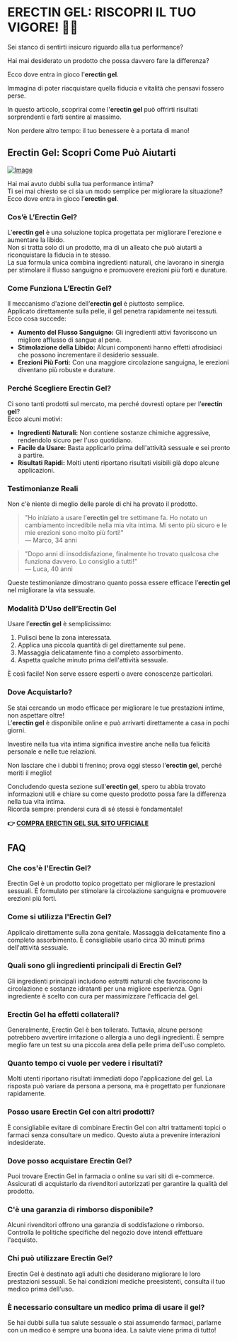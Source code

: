 # ERECTIN GEL: RISCOPRI IL TUO VIGORE! 💪✨

Sei stanco di sentirti insicuro riguardo alla tua performance? 

Hai mai desiderato un prodotto che possa davvero fare la differenza? 

Ecco dove entra in gioco l'**erectin gel**. 

Immagina di poter riacquistare quella fiducia e vitalità che pensavi fossero perse. 

In questo articolo, scoprirai come l'**erectin gel** può offrirti risultati sorprendenti e farti sentire al massimo. 

Non perdere altro tempo: il tuo benessere è a portata di mano!

## Erectin Gel: Scopri Come Può Aiutarti

[![Image](https://www2.sellhealth.com/257/erectin_gel_4_1.jpg)](https://gchaffi.com/MZulLddT)

Hai mai avuto dubbi sulla tua performance intima?  
Ti sei mai chiesto se ci sia un modo semplice per migliorare la situazione?  
Ecco dove entra in gioco l’**erectin gel**.

### Cos’è L’Erectin Gel?

L’**erectin gel** è una soluzione topica progettata per migliorare l'erezione e aumentare la libido.  
Non si tratta solo di un prodotto, ma di un alleato che può aiutarti a riconquistare la fiducia in te stesso.  
La sua formula unica combina ingredienti naturali, che lavorano in sinergia per stimolare il flusso sanguigno e promuovere erezioni più forti e durature.

### Come Funziona L’Erectin Gel?

Il meccanismo d'azione dell’**erectin gel** è piuttosto semplice.  
Applicato direttamente sulla pelle, il gel penetra rapidamente nei tessuti.  
Ecco cosa succede:

- **Aumento del Flusso Sanguigno:** Gli ingredienti attivi favoriscono un migliore afflusso di sangue al pene.
- **Stimolazione della Libido:** Alcuni componenti hanno effetti afrodisiaci che possono incrementare il desiderio sessuale.
- **Erezioni Più Forti:** Con una maggiore circolazione sanguigna, le erezioni diventano più robuste e durature.

### Perché Scegliere Erectin Gel?

Ci sono tanti prodotti sul mercato, ma perché dovresti optare per l’**erectin gel**?  
Ecco alcuni motivi:

- **Ingredienti Naturali:** Non contiene sostanze chimiche aggressive, rendendolo sicuro per l'uso quotidiano.
- **Facile da Usare:** Basta applicarlo prima dell'attività sessuale e sei pronto a partire.
- **Risultati Rapidi:** Molti utenti riportano risultati visibili già dopo alcune applicazioni.

### Testimonianze Reali

Non c'è niente di meglio delle parole di chi ha provato il prodotto.  

> "Ho iniziato a usare l’**erectin gel** tre settimane fa. Ho notato un cambiamento incredibile nella mia vita intima. Mi sento più sicuro e le mie erezioni sono molto più forti!"  
> — Marco, 34 anni

> "Dopo anni di insoddisfazione, finalmente ho trovato qualcosa che funziona davvero. Lo consiglio a tutti!"  
> — Luca, 40 anni

Queste testimonianze dimostrano quanto possa essere efficace l’**erectin gel** nel migliorare la vita sessuale.

### Modalità D'Uso dell’Erectin Gel

Usare l’**erectin gel** è semplicissimo:

1. Pulisci bene la zona interessata.
2. Applica una piccola quantità di gel direttamente sul pene.
3. Massaggia delicatamente fino a completo assorbimento.
4. Aspetta qualche minuto prima dell'attività sessuale.

È così facile! Non serve essere esperti o avere conoscenze particolari.

### Dove Acquistarlo?

Se stai cercando un modo efficace per migliorare le tue prestazioni intime, non aspettare oltre!  
L’**erectin gel** è disponibile online e può arrivarti direttamente a casa in pochi giorni.  

Investire nella tua vita intima significa investire anche nella tua felicità personale e nelle tue relazioni.  

Non lasciare che i dubbi ti frenino; prova oggi stesso l’**erectin gel**, perché meriti il meglio!

Concludendo questa sezione sull'**erectin gel**, spero tu abbia trovato informazioni utili e chiare su come questo prodotto possa fare la differenza nella tua vita intima.   
Ricorda sempre: prendersi cura di sé stessi è fondamentale!



**👉 [COMPRA ERECTIN GEL SUL SITO UFFICIALE](https://gchaffi.com/MZulLddT)**

## FAQ

### Che cos'è l'Erectin Gel?
Erectin Gel è un prodotto topico progettato per migliorare le prestazioni sessuali. È formulato per stimolare la circolazione sanguigna e promuovere erezioni più forti.

### Come si utilizza l'Erectin Gel?
Applicalo direttamente sulla zona genitale. Massaggia delicatamente fino a completo assorbimento. È consigliabile usarlo circa 30 minuti prima dell'attività sessuale.

### Quali sono gli ingredienti principali di Erectin Gel?
Gli ingredienti principali includono estratti naturali che favoriscono la circolazione e sostanze idratanti per una migliore esperienza. Ogni ingrediente è scelto con cura per massimizzare l'efficacia del gel.

### Erectin Gel ha effetti collaterali?
Generalmente, Erectin Gel è ben tollerato. Tuttavia, alcune persone potrebbero avvertire irritazione o allergia a uno degli ingredienti. È sempre meglio fare un test su una piccola area della pelle prima dell'uso completo.

### Quanto tempo ci vuole per vedere i risultati?
Molti utenti riportano risultati immediati dopo l'applicazione del gel. La risposta può variare da persona a persona, ma è progettato per funzionare rapidamente.

### Posso usare Erectin Gel con altri prodotti?
È consigliabile evitare di combinare Erectin Gel con altri trattamenti topici o farmaci senza consultare un medico. Questo aiuta a prevenire interazioni indesiderate.

### Dove posso acquistare Erectin Gel?
Puoi trovare Erectin Gel in farmacia o online su vari siti di e-commerce. Assicurati di acquistarlo da rivenditori autorizzati per garantire la qualità del prodotto.

### C'è una garanzia di rimborso disponibile?
Alcuni rivenditori offrono una garanzia di soddisfazione o rimborso. Controlla le politiche specifiche del negozio dove intendi effettuare l'acquisto.

### Chi può utilizzare Erectin Gel?
Erectin Gel è destinato agli adulti che desiderano migliorare le loro prestazioni sessuali. Se hai condizioni mediche preesistenti, consulta il tuo medico prima dell'uso.

### È necessario consultare un medico prima di usare il gel?
Se hai dubbi sulla tua salute sessuale o stai assumendo farmaci, parlarne con un medico è sempre una buona idea. La salute viene prima di tutto!